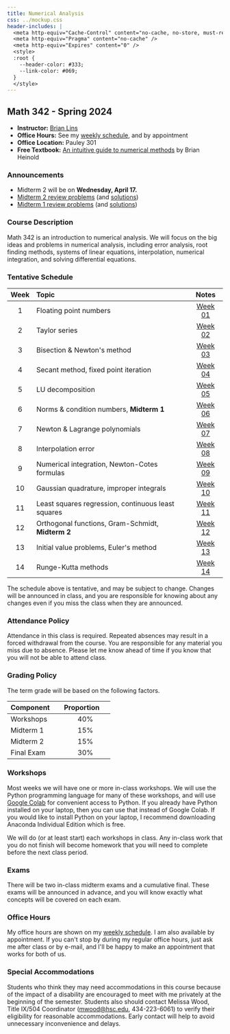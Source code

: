 ```yaml
---
title: Numerical Analysis
css: ../mockup.css
header-includes: |
  <meta http-equiv="Cache-Control" content="no-cache, no-store, must-revalidate" />
  <meta http-equiv="Pragma" content="no-cache" />
  <meta http-equiv="Expires" content="0" />
  <style>
  :root {
    --header-color:	#333; 
    --link-color: #069; 
  }
  </style>
---
```


## Math 342 - Spring 2024

* **Instructor:** [Brian Lins](https://bclins.github.io) 
* **Office Hours:** See my [weekly schedule](https://bclins.github.io/index.html#weekly-schedule), and by appointment
* **Office Location:** Pauley 301
* **Free Textbook:** [An intuitive guide to numerical methods](https://www.brianheinold.net/numerical/numerical_book.html) by Brian Heinold

### Announcements

* Midterm 2 will be on **Wednesday, April 17.**
* [Midterm 2 review problems](midterm2review.pdf) (and [solutions](midterm2reviewSolutions.pdf))
* [Midterm 1 review problems](midterm1review.pdf) (and [solutions](midterm1reviewSolutions.pdf))

### Course Description 

Math 342 is an introduction to numerical analysis. We will focus on the big ideas and problems in numerical analysis, including error analysis, root finding methods, systems of linear equations, interpolation, numerical integration, and solving differential equations.

### Tentative Schedule

Week | Topic                      | Notes 
:---:|:---------------------------|:-----:
1  | Floating point numbers                               | [Week 01](notes.html#week-1-notes)  
2  | Taylor series                                        | [Week 02](notes.html#week-2-notes)  
3  | Bisection & Newton's method                          | [Week 03](notes.html#week-3-notes)  
4  | Secant method, fixed point iteration                 | [Week 04](notes.html#week-4-notes)  
5  | LU decomposition                                     | [Week 05](notes.html#week-5-notes)  
6  | Norms & condition numbers, **Midterm 1**             | [Week 06](notes.html#week-6-notes)  
7  | Newton & Lagrange polynomials                        | [Week 07](notes.html#week-7-notes)  
8  | Interpolation error                                  | [Week 08](notes.html#week-8-notes)  
9  | Numerical integration, Newton-Cotes formulas         | [Week 09](notes.html#week-9-notes)  
10 | Gaussian quadrature, improper integrals              | [Week 10](notes.html#week-10-notes) 
11 | Least squares regression, continuous least squares   | [Week 11](notes.html#week-11-notes) 
12 | Orthogonal functions, Gram-Schmidt, **Midterm 2**    | [Week 12](notes.html#week-12-notes) 
13 | Initial value problems, Euler's method               | [Week 13](notes.html#week-13-notes) 
14 | Runge-Kutta methods                                  | [Week 14](notes.html#week-14-notes) 

The schedule above is tentative, and may be subject to change. Changes will be announced in class, and you are responsible for knowing about any changes even if you miss the class when they are announced. 

### Attendance Policy

Attendance in this class is required. Repeated absences may result in a forced withdrawal from the course. You are responsible for any material you miss due to absence. Please let me know ahead of time if you know that you will not be able to attend class.

### Grading Policy

The term grade will be based on the following factors.

| Component &nbsp; &nbsp;  | Proportion  &nbsp; &nbsp;|
| :--- | :---: |
| Workshops | 40% | 
| Midterm 1 | 15% |
| Midterm 2 | 15% |
| Final Exam | 30% |  


### Workshops

Most weeks we will have one or more in-class workshops. We will use the Python programming language for many of these workshops, and will use [Google Colab](https://colab.research.google.com/) for convenient access to Python. If you already have Python installed on your laptop, then you can use that instead of Google Colab. If you would like to install Python on your laptop, I recommend downloading Anaconda Individual Edition which is free.

We will do (or at least start) each workshops in class. Any in-class work that you do not finish will become homework that you will need to complete before the next class period.

### Exams

There will be two in-class midterm exams and a cumulative final. These exams will be announced in advance, and you will know exactly what concepts will be covered on each exam.  


### Office Hours

My office hours are shown on my [weekly schedule](https://bclins.github.io/index.html#weekly-schedule).  I am also available by appointment. If you can't stop by during my regular office hours, just ask me after class or by e-mail, and I'll be happy to make an appointment that works for both of us.  


### Special Accommodations

Students who think they may need accommodations in this course because of the impact of a disability are encouraged to meet with me privately at the beginning of the semester. Students also should contact Melissa Wood, Title IX/504 Coordinator (mwood@hsc.edu, 434-223-6061) to verify their eligibility for reasonable accommodations. Early contact will help to avoid unnecessary inconvenience and delays.



<br>
<br>
<br>
<br>
<br>
<br>
<br>
<br>
